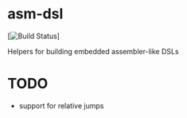 # asm-dsl
[![Build Status](https://travis-ci.org/vdorr/asm-dsl.svg?branch=master)]

Helpers for building embedded assembler-like DSLs

# TODO
* support for relative jumps
